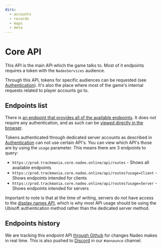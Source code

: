 ```yaml
---
dirs:
  - accounts
  - records
  - maps
  - meta
---
```


# Core API
This API is the main API which the game talks to. Most of it endpoints requires a token with the `NadeoServices` audience.

Through this API, tokens for specific audiences can be requested (see [Authentication](/auth)). It's also the place where most of the game's internal requests related to player accounts go to.

## Endpoints list
There is [an endpoint that provides all of the available endpoints](/core/meta/routes). It does not require any authentication, and as such can be [viewed directly in the browser](https://prod.trackmania.core.nadeo.online/api/routes).

Tokens authenticated through dedicated server accounts as described in [Authentication](/auth) can not use certain API's. You can view which API's those are by using the `usage` parameter. This means there are 3 endpoints to query:

* `https://prod.trackmania.core.nadeo.online/api/routes` - Shows all available endpoints
* `https://prod.trackmania.core.nadeo.online/api/routes?usage=Client` - Shows endpoints intended for clients
* `https://prod.trackmania.core.nadeo.online/api/routes?usage=Server` - Shows endpoints intended for servers

Important to note is that at the time of writing, servers do not have access to the [display names API](/core/accounts/display-names), which is why most API usage should be using the Ubisoft authentication method rather than the dedicated server method.

## Endpoints history
We are tracking this endpoint API [through Github](https://github.com/openplanet-nl/core-api-tracking/commits/master) for changes Nadeo makes in real time. This is also pushed to [Discord](https://openplanet.dev/link/discord) in our `#announce` channel.
